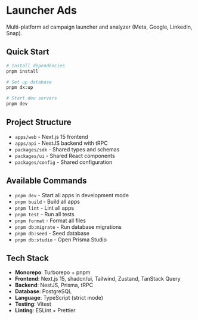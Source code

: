 # Launcher Ads

Multi-platform ad campaign launcher and analyzer (Meta, Google, LinkedIn, Snap).

## Quick Start

```bash
# Install dependencies
pnpm install

# Set up database
pnpm dx:up

# Start dev servers
pnpm dev
```

## Project Structure

- `apps/web` - Next.js 15 frontend
- `apps/api` - NestJS backend with tRPC
- `packages/sdk` - Shared types and schemas
- `packages/ui` - Shared React components
- `packages/config` - Shared configuration

## Available Commands

- `pnpm dev` - Start all apps in development mode
- `pnpm build` - Build all apps
- `pnpm lint` - Lint all apps
- `pnpm test` - Run all tests
- `pnpm format` - Format all files
- `pnpm db:migrate` - Run database migrations
- `pnpm db:seed` - Seed database
- `pnpm db:studio` - Open Prisma Studio

## Tech Stack

- **Monorepo**: Turborepo + pnpm
- **Frontend**: Next.js 15, shadcn/ui, Tailwind, Zustand, TanStack Query
- **Backend**: NestJS, Prisma, tRPC
- **Database**: PostgreSQL
- **Language**: TypeScript (strict mode)
- **Testing**: Vitest
- **Linting**: ESLint + Prettier
